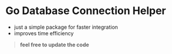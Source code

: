 # Go Database Connection Helper

- just a simple package for faster integration
- improves time efficiency


> **feel free to update the code**
